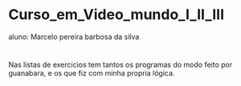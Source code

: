 # Curso_em_Video_mundo_I_II_III
aluno: Marcelo pereira barbosa da silva
#
Nas listas de exercicios tem tantos os programas do modo feito por guanabara, e os que fiz com minha propria lógica.
